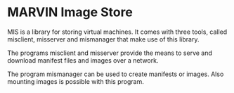 MARVIN Image Store
==================

MIS is a library for storing virtual machines. It comes with three tools, called misclient, misserver and mismanager that make use of this library.

The programs misclient and misserver provide the means to serve and download manifest files and images over a network.

The program mismanager can be used to create manifests or images. Also mounting images is possible with this program.
